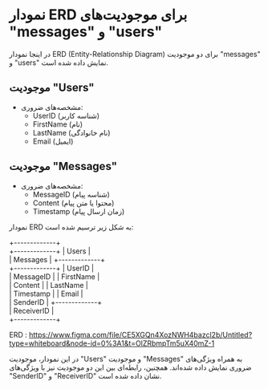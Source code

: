 # نمودار ERD برای موجودیت‌های "messages" و "users"

در اینجا نمودار ERD (Entity-Relationship Diagram) برای دو موجودیت "messages" و "users" نمایش داده شده است.

## موجودیت "Users"

- مشخصه‌های ضروری:
  - UserID (شناسه کاربر)
  - FirstName (نام)
  - LastName (نام خانوادگی)
  - Email (ایمیل)

## موجودیت "Messages"

- مشخصه‌های ضروری:
  - MessageID (شناسه پیام)
  - Content (محتوا یا متن پیام)
  - Timestamp (زمان ارسال پیام)

نمودار ERD به شکل زیر ترسیم شده است:

+-------------+   <br />    +-------------+
|   Users     |   <br />    |   Messages  |
+-------------+   <br />    +-------------+
| UserID      |   <br />    | MessageID   |
| FirstName   |   <br />    | Content     |
| LastName    |   <br />    | Timestamp   |
| Email       |   <br />    | SenderID    |
+-------------+   <br />    | ReceiverID  |
                  <br />    +-------------+


ERD : https://www.figma.com/file/CE5XGQn4XozNWH4bazcl2b/Untitled?type=whiteboard&node-id=0%3A1&t=OlZRbmpTm5uX40mZ-1

در این نمودار، موجودیت "Users" و موجودیت "Messages" به همراه ویژگی‌های ضروری نمایش داده شده‌اند. همچنین، رابطه‌ای بین این دو موجودیت نیز با ویژگی‌های "SenderID" و "ReceiverID" نشان داده شده است.
